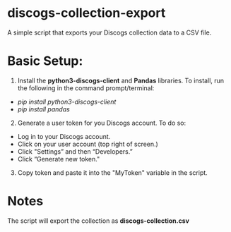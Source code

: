 # discogs-collection-export

A simple script that exports your Discogs collection data to a CSV file.

# Basic Setup:
1. Install the <b>python3-discogs-client</b> and <b>Pandas</b> libraries. To install, run the following in the command prompt/terminal:
- <i>pip install python3-discogs-client</i>
- <i>pip install pandas</i>

2. Generate a user token for you Discogs account. To do so:
- Log in to your Discogs account.
- Click on your user account (top right of screen.)
- Click "Settings” and then “Developers.”
- Click “Generate new token."

3. Copy token and paste it into the "MyToken" variable in the script.

# Notes
The script will export the collection as <b>discogs-collection.csv</b>
